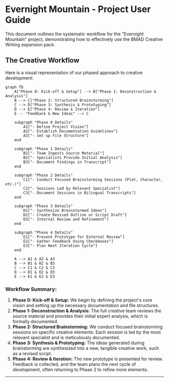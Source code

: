 # Evernight Mountain - Project User Guide

This document outlines the systematic workflow for the "Evernight Mountain" project, demonstrating how to effectively use the BMAD Creative Writing expansion pack.

## The Creative Workflow

Here is a visual representation of our phased approach to creative development:

```mermaid
graph TD
    A["Phase 0: Kick-off & Setup"] --> B["Phase 1: Deconstruction & Analysis"]
    B --> C["Phase 2: Structured Brainstorming"]
    C --> D["Phase 3: Synthesis & Prototyping"]
    D --> E["Phase 4: Review & Iteration"]
    E -- "Feedback & New Ideas" --> C

    subgraph "Phase 0 Details"
        A1["- Define Project Vision"]
        A2["- Establish Documentation Guidelines"]
        A3["- Set up File Structure"]
    end

    subgraph "Phase 1 Details"
        B1["- Team Ingests Source Material"]
        B2["- Specialists Provide Initial Analysis"]
        B3["- Document Findings in Transcript"]
    end

    subgraph "Phase 2 Details"
        C1["- Conduct Focused Brainstorming Sessions (Plot, Character, etc.)"]
        C2["- Sessions Led by Relevant Specialist"]
        C3["- Document Sessions in Bilingual Transcripts"]
    end

    subgraph "Phase 3 Details"
        D1["- Synthesize Brainstormed Ideas"]
        D2["- Create Revised Outline or Script Draft"]
        D3["- Internal Review and Refinement"]
    end

    subgraph "Phase 4 Details"
        E1["- Present Prototype for External Review"]
        E2["- Gather Feedback Using Checkboxes"]
        E3["- Plan Next Iteration Cycle"]
    end

    A --> A1 & A2 & A3
    B --> B1 & B2 & B3
    C --> C1 & C2 & C3
    D --> D1 & D2 & D3
    E --> E1 & E2 & E3
```

### **Workflow Summary:**

1.  **Phase 0: Kick-off & Setup:** We begin by defining the project's core vision and setting up the necessary documentation and file structures.
2.  **Phase 1: Deconstruction & Analysis:** The full creative team reviews the source material and provides their initial expert analysis, which is formally documented.
3.  **Phase 2: Structured Brainstorming:** We conduct focused brainstorming sessions on specific creative elements. Each session is led by the most relevant specialist and is meticulously documented.
4.  **Phase 3: Synthesis & Prototyping:** The ideas generated during brainstorming are synthesized into a new, tangible creative work, such as a revised script.
5.  **Phase 4: Review & Iteration:** The new prototype is presented for review. Feedback is collected, and the team plans the next cycle of development, often returning to Phase 2 to refine more elements.

---